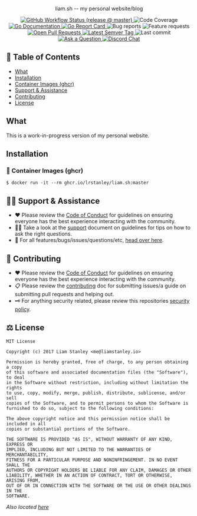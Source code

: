 <!-- template:begin:header -->
<!-- do not edit anything in this "template" block, its auto-generated -->
<p align="center">liam.sh -- my personal website/blog</p>
<p align="center">
  <a href="https://github.com/lrstanley/liam.sh/actions?query=workflow%3Arelease+event%3Apush">
    <img alt="GitHub Workflow Status (release @ master)" src="https://img.shields.io/github/workflow/status/lrstanley/liam.sh/release/master?label=release&style=flat-square&event=push">
  </a>





  <img alt="Code Coverage" src="https://img.shields.io/codecov/c/github/lrstanley/liam.sh/master?style=flat-square">

  <a href="https://pkg.go.dev/github.com/lrstanley/liam.sh">
    <img alt="Go Documentation" src="https://pkg.go.dev/badge/github.com/lrstanley/liam.sh?style=flat-square">
  </a>
  <a href="https://goreportcard.com/report/github.com/lrstanley/liam.sh">
    <img alt="Go Report Card" src="https://goreportcard.com/badge/github.com/lrstanley/liam.sh?style=flat-square">
  </a>
  <img alt="Bug reports" src="https://img.shields.io/github/issues/lrstanley/liam.sh/bug?label=issues&style=flat-square">
  <img alt="Feature requests" src="https://img.shields.io/github/issues/lrstanley/liam.sh/enhancement?label=feature%20requests&style=flat-square">
  <a href="https://github.com/lrstanley/liam.sh/pulls">
    <img alt="Open Pull Requests" src="https://img.shields.io/github/issues-pr/lrstanley/liam.sh?style=flat-square">
  </a>
  <a href="https://github.com/lrstanley/liam.sh/tags">
    <img alt="Latest Semver Tag" src="https://img.shields.io/github/v/tag/lrstanley/liam.sh?style=flat-square">
  </a>
  <img alt="Last commit" src="https://img.shields.io/github/last-commit/lrstanley/liam.sh?style=flat-square">
  <a href="https://github.com/lrstanley/liam.sh/discussions/new?category=q-a">
    <img alt="Ask a Question" src="https://img.shields.io/badge/discussions-ask_a_question!-green?style=flat-square">
  </a>
  <a href="https://liam.sh/chat"><img src="https://img.shields.io/badge/discord-bytecord-blue.svg?style=flat-square" alt="Discord Chat"></a>
</p>
<!-- template:end:header -->

<!-- template:begin:toc -->
<!-- do not edit anything in this "template" block, its auto-generated -->
## :link: Table of Contents

  - [What](#what)
  - [Installation](#installation)
   - [Container Images (ghcr)](#whale-container-images-ghcr)
  - [Support &amp; Assistance](#raising_hand_man-support--assistance)
  - [Contributing](#handshake-contributing)
  - [License](#balance_scale-license)
<!-- template:end:toc -->

## What

This is a work-in-progress version of my personal website.

## Installation

<!-- template:begin:ghcr -->
<!-- do not edit anything in this "template" block, its auto-generated -->
### :whale: Container Images (ghcr)

```console
$ docker run -it --rm ghcr.io/lrstanley/liam.sh:master
```
<!-- template:end:ghcr -->

<!-- template:begin:support -->
<!-- do not edit anything in this "template" block, its auto-generated -->
## :raising_hand_man: Support & Assistance

   * :heart: Please review the [Code of Conduct](CODE_OF_CONDUCT.md) for
     guidelines on ensuring everyone has the best experience interacting with
     the community.
   * :raising_hand_man: Take a look at the [support](SUPPORT.md) document on
     guidelines for tips on how to ask the right questions.
   * :lady_beetle: For all features/bugs/issues/questions/etc, [head over here](https://github.com/lrstanley/liam.sh/issues/new/choose).
<!-- template:end:support -->

<!-- template:begin:contributing -->
<!-- do not edit anything in this "template" block, its auto-generated -->
## :handshake: Contributing

   * :heart: Please review the [Code of Conduct](.github/CODE_OF_CONDUCT.md) for guidelines
     on ensuring everyone has the best experience interacting with the
	   community.
   * :clipboard: Please review the [contributing](.github/CONTRIBUTING.md) doc for submitting
     issues/a guide on submitting pull requests and helping out.
   * :old_key: For anything security related, please review this repositories [security policy](https://github.com/lrstanley/liam.sh/security/policy).
<!-- template:end:contributing -->

<!-- template:begin:license -->
<!-- do not edit anything in this "template" block, its auto-generated -->
## :balance_scale: License

```
MIT License

Copyright (c) 2017 Liam Stanley <me@liamstanley.io>

Permission is hereby granted, free of charge, to any person obtaining a copy
of this software and associated documentation files (the "Software"), to deal
in the Software without restriction, including without limitation the rights
to use, copy, modify, merge, publish, distribute, sublicense, and/or sell
copies of the Software, and to permit persons to whom the Software is
furnished to do so, subject to the following conditions:

The above copyright notice and this permission notice shall be included in all
copies or substantial portions of the Software.

THE SOFTWARE IS PROVIDED "AS IS", WITHOUT WARRANTY OF ANY KIND, EXPRESS OR
IMPLIED, INCLUDING BUT NOT LIMITED TO THE WARRANTIES OF MERCHANTABILITY,
FITNESS FOR A PARTICULAR PURPOSE AND NONINFRINGEMENT. IN NO EVENT SHALL THE
AUTHORS OR COPYRIGHT HOLDERS BE LIABLE FOR ANY CLAIM, DAMAGES OR OTHER
LIABILITY, WHETHER IN AN ACTION OF CONTRACT, TORT OR OTHERWISE, ARISING FROM,
OUT OF OR IN CONNECTION WITH THE SOFTWARE OR THE USE OR OTHER DEALINGS IN THE
SOFTWARE.
```

_Also located [here](LICENSE)_
<!-- template:end:license -->
